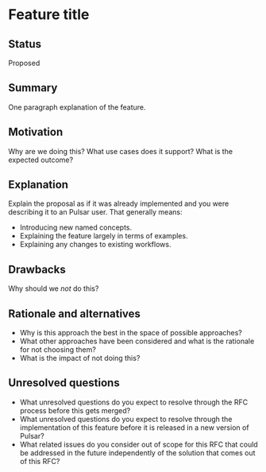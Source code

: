# Feature title

## Status

Proposed

## Summary

One paragraph explanation of the feature.

## Motivation

Why are we doing this? What use cases does it support? What is the expected outcome?

## Explanation

Explain the proposal as if it was already implemented and you were describing it to an Pulsar user. That generally means:

- Introducing new named concepts.
- Explaining the feature largely in terms of examples.
- Explaining any changes to existing workflows.

## Drawbacks

Why should we *not* do this?

## Rationale and alternatives

- Why is this approach the best in the space of possible approaches?
- What other approaches have been considered and what is the rationale for not choosing them?
- What is the impact of not doing this?

## Unresolved questions

- What unresolved questions do you expect to resolve through the RFC process before this gets merged?
- What unresolved questions do you expect to resolve through the implementation of this feature before it is released in a new version of Pulsar?
- What related issues do you consider out of scope for this RFC that could be addressed in the future independently of the solution that comes out of this RFC?
